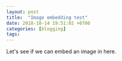 ```yaml
---
layout: post
title:  "Image embedding test"
date: 2018-10-14 19:51:02 +0700
categories: [blogging]
tags: 
---
```


Let's see if we can embed an image in here.